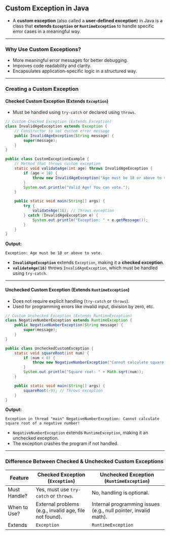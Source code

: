 ## **Custom Exception in Java**  

- A **custom exception** (also called a **user-defined exception**) in Java is a class that **extends `Exception` or `RuntimeException`** to handle specific error cases in a meaningful way.

---

### **Why Use Custom Exceptions?**  
- More meaningful error messages for better debugging.  
- Improves code readability and clarity.  
- Encapsulates application-specific logic in a structured way.  

---

### **Creating a Custom Exception**  

#### **Checked Custom Exception (Extends `Exception`)**

- Must be handled using `try-catch` or declared using `throws`.

```java
// Custom Checked Exception (Extends Exception)
class InvalidAgeException extends Exception {
    // Constructor to set custom error message
    public InvalidAgeException(String message) {
        super(message);
    }
}

public class CustomExceptionExample {
    // Method that throws custom exception
    static void validateAge(int age) throws InvalidAgeException {
        if (age < 18) {
            throw new InvalidAgeException("Age must be 18 or above to vote.");
        }
        System.out.println("Valid Age! You can vote.");
    }

    public static void main(String[] args) {
        try {
            validateAge(16); // Throws exception
        } catch (InvalidAgeException e) {
            System.out.println("Exception: " + e.getMessage());
        }
    }
}
```
**Output:**  
```
Exception: Age must be 18 or above to vote.
```
- **`InvalidAgeException`** extends `Exception`, making it a **checked exception**.  
- **`validateAge(16)`** throws `InvalidAgeException`, which must be handled using `try-catch`.

---

#### **Unchecked Custom Exception (Extends `RuntimeException`)**

- Does not require explicit handling (`try-catch` or `throws`).  
- Used for programming errors like invalid input, division by zero, etc.

```java
// Custom Unchecked Exception (Extends RuntimeException)
class NegativeNumberException extends RuntimeException {
    public NegativeNumberException(String message) {
        super(message);
    }
}

public class UncheckedCustomException {
    static void squareRoot(int num) {
        if (num < 0) {
            throw new NegativeNumberException("Cannot calculate square root of a negative number!");
        }
        System.out.println("Square root: " + Math.sqrt(num));
    }

    public static void main(String[] args) {
        squareRoot(-9); // Throws exception
    }
}
```
**Output:**  
```
Exception in thread "main" NegativeNumberException: Cannot calculate square root of a negative number!
```
- `NegativeNumberException` extends `RuntimeException`, making it an unchecked exception.  
- The exception crashes the program if not handled.

---

### **Difference Between Checked & Unchecked Custom Exceptions**
| Feature         | Checked Exception (`Exception`) | Unchecked Exception (`RuntimeException`) |
|----------------|--------------------------------|----------------------------------|
| Must Handle?   | Yes, must use `try-catch` or `throws`. | No, handling is optional. |
| When to Use?   | External problems (e.g., invalid age, file not found). | Internal programming issues (e.g., null pointer, invalid math). |
| Extends        | `Exception` | `RuntimeException` |